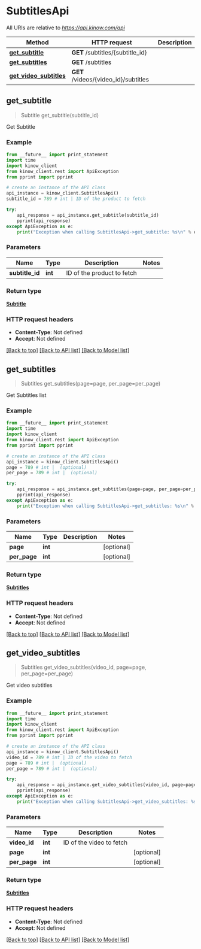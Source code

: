 # SubtitlesApi

All URIs are relative to *https://api.kinow.com/api*

Method | HTTP request | Description
------------- | ------------- | -------------
[**get_subtitle**](#get_subtitle) | **GET** /subtitles/{subtitle_id} | 
[**get_subtitles**](#get_subtitles) | **GET** /subtitles | 
[**get_video_subtitles**](#get_video_subtitles) | **GET** /videos/{video_id}/subtitles | 


## **get_subtitle**
> Subtitle get_subtitle(subtitle_id)



Get Subtitle

### Example 
```python
from __future__ import print_statement
import time
import kinow_client
from kinow_client.rest import ApiException
from pprint import pprint

# create an instance of the API class
api_instance = kinow_client.SubtitlesApi()
subtitle_id = 789 # int | ID of the product to fetch

try: 
    api_response = api_instance.get_subtitle(subtitle_id)
    pprint(api_response)
except ApiException as e:
    print("Exception when calling SubtitlesApi->get_subtitle: %s\n" % e)
```

### Parameters

Name | Type | Description  | Notes
------------- | ------------- | ------------- | -------------
 **subtitle_id** | **int**| ID of the product to fetch | 

### Return type

[**Subtitle**](#Subtitle)

### HTTP request headers

 - **Content-Type**: Not defined
 - **Accept**: Not defined

[[Back to top]](#) [[Back to API list]](#documentation-for-api-endpoints) [[Back to Model list]](#documentation-for-models)

## **get_subtitles**
> Subtitles get_subtitles(page=page, per_page=per_page)



Get Subtitles list

### Example 
```python
from __future__ import print_statement
import time
import kinow_client
from kinow_client.rest import ApiException
from pprint import pprint

# create an instance of the API class
api_instance = kinow_client.SubtitlesApi()
page = 789 # int |  (optional)
per_page = 789 # int |  (optional)

try: 
    api_response = api_instance.get_subtitles(page=page, per_page=per_page)
    pprint(api_response)
except ApiException as e:
    print("Exception when calling SubtitlesApi->get_subtitles: %s\n" % e)
```

### Parameters

Name | Type | Description  | Notes
------------- | ------------- | ------------- | -------------
 **page** | **int**|  | [optional] 
 **per_page** | **int**|  | [optional] 

### Return type

[**Subtitles**](#Subtitles)

### HTTP request headers

 - **Content-Type**: Not defined
 - **Accept**: Not defined

[[Back to top]](#) [[Back to API list]](#documentation-for-api-endpoints) [[Back to Model list]](#documentation-for-models)

## **get_video_subtitles**
> Subtitles get_video_subtitles(video_id, page=page, per_page=per_page)



Get video subtitles

### Example 
```python
from __future__ import print_statement
import time
import kinow_client
from kinow_client.rest import ApiException
from pprint import pprint

# create an instance of the API class
api_instance = kinow_client.SubtitlesApi()
video_id = 789 # int | ID of the video to fetch
page = 789 # int |  (optional)
per_page = 789 # int |  (optional)

try: 
    api_response = api_instance.get_video_subtitles(video_id, page=page, per_page=per_page)
    pprint(api_response)
except ApiException as e:
    print("Exception when calling SubtitlesApi->get_video_subtitles: %s\n" % e)
```

### Parameters

Name | Type | Description  | Notes
------------- | ------------- | ------------- | -------------
 **video_id** | **int**| ID of the video to fetch | 
 **page** | **int**|  | [optional] 
 **per_page** | **int**|  | [optional] 

### Return type

[**Subtitles**](#Subtitles)

### HTTP request headers

 - **Content-Type**: Not defined
 - **Accept**: Not defined

[[Back to top]](#) [[Back to API list]](#documentation-for-api-endpoints) [[Back to Model list]](#documentation-for-models)

